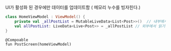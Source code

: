 
UI가 활성화 된 경우에만 데이터를 업데이트함 ( 메모리 누수를 빙자힌다.)

```kotlin
class HomeViewModel : ViewModel() {
	private val _allPostList = MutableLiveData<List<Post>>()  // 내부에서 변경
	val allPostList: LiveData<Live<Post>> = _allPostList // 외부에서 읽기전용 
}
```


```
@Compoable
fun PostScreen(homeViewModel)
```